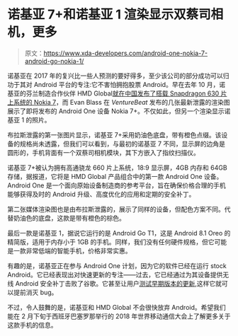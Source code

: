 # 诺基亚 7+和诺基亚 1 渲染显示双蔡司相机，更多

> 原文：<https://www.xda-developers.com/android-one-nokia-7-android-go-nokia-1/>

诺基亚在 2017 年的复兴比一些人预测的要好得多，至少该公司的部分成功可以归功于其对 Android 平台的专注:它不害怕拥抱股票 Android。早在去年 10 月，诺基亚的芬兰制造合作伙伴 HMD Global[就在中国发布了搭载 Snapdragon 630 片上系统的 Nokia 7](https://www.xda-developers.com/hmd-global-nokia-7-snapdragon-630/)，而 Evan Blass 在 *VentureBeat* 发布的几张最新泄露的渲染图展示了即将发布的 Android One 设备 Nokia 7+。不仅如此，但另一个渲染显示诺基亚 1 的照片。

布拉斯泄露的第一张图片显示，诺基亚 7+采用奶油色底盘，带有橙色点缀。该设备的规格尚未透露，但我们可以看到，与最初的诺基亚 7 不同，显示屏的边角是圆形的，手机背面有一个双蔡司相机模块，其下方嵌入了指纹扫描仪。

诺基亚 7+被认为拥有高通骁龙 660 片上系统，18:9 显示屏，4GB 内存和 64GB 存储，据报道，它将是 HMD Global 产品组合中的第一款 Android One 设备。Android One 是一个面向原始设备制造商的参考平台，旨在确保价格合理的手机能够获得及时的 Android 升级、高度优化的应用和定期的安全补丁。

第二张媒体渲染图也是由布拉斯泄露的，展示了同样的设备，但配色方案不同。代替奶油色的底盘，这款是带有橙色的棕色。

最后一款是诺基亚 1，据说它运行的是 Android Go T1，这是 Android 8.1 Oreo 的精简版，适用于内存小于 1GB 的手机。同样，我们没有任何硬件规格，但它可能是一款非常低端的智能手机，价格非常实惠。

有趣的是，诺基亚正在参与 Android One 计划，因为它的软件已经在运行 stock Android。它已经表现出对快速更新的专注——过去，它已经通过为其设备提供无线 Android 安全补丁击败了谷歌。它甚至让用户[测试早期版本的更新](https://www.xda-developers.com/nokia-3-oreo-beta-nokia-2-android-8-1-oreo/),这样它就可以提前消灭 bug。

不过，令人鼓舞的是，诺基亚和 HMD Global 不会很快放弃 Android。希望我们能在 2 月下旬于西班牙巴塞罗那举行的 2018 年世界移动通信大会上了解更多关于这款手机的信息。